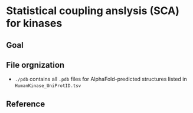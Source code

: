 # Statistical coupling anslysis (SCA) for kinases

## Goal

## File orgnization
- `./pdb` contains all `.pdb` files for AlphaFold-predicted structures listed in `HumanKinase_UniProtID.tsv`

## Reference
